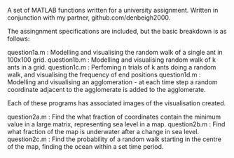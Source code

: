 A set of MATLAB functions written for a university assignment.
Written in conjunction with my partner, github.com/denbeigh2000.

The assingnment specifications are included, but the basic
breakdown is as follows:

question1a.m : Modelling and visualising the random walk of a 
		single ant in 100x100 grid.
question1b.m : Modelling and visualising random walk of k ants
		in a grid.
question1c.m : Perfoming n trials of k ants doing a random walk,
		and visualising the frequency of end positions
question1d.m : Modelling and visualising an agglomeration - at
		each time step a random coordinate adjacent to
		the agglomerate is added to the agglomerate.

Each of these programs has associated images of the visualisation
created.

question2a.m : Find the what fraction of coordinates contain the
		minimum value in a large matrix, representing sea
		level in a map.
question2b.m : Find what fraction of the map is underwater after
		a change in sea level.
question2c.m : Find the probability of a random walk starting
		in the centre of the map, finding the ocean within
		a set time period.
